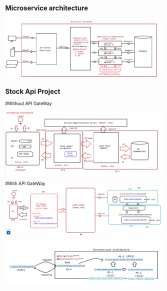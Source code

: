 ## Microservice architecture

![Alt text](image.png)


## Stock Api Project

#Without API GateWay

![Alt text](image-1.png)

#With API GateWay
![Alt text](image-2.png)

![Alt text](image-3.png)
